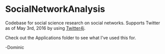 # SocialNetworkAnalysis
Codebase for social science research on social networks. Supports Twitter as of May 3rd, 2016 by using <a href="http://twitter4j.org/en/index.html" target="_blank">Twitter4j</a>.

Check out the Applications folder to see what I've used this for.

-Dominic
